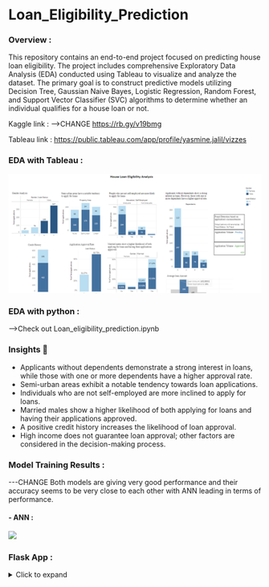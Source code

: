 # Loan_Eligibility_Prediction
### Overview :
This repository contains an end-to-end project focused on predicting house loan eligibility. The project includes comprehensive Exploratory Data Analysis (EDA) conducted using Tableau to visualize and analyze the dataset. The primary goal is to construct predictive models utilizing Decision Tree, Gaussian Naive Bayes, Logistic Regression, Random Forest, and Support Vector Classifier (SVC) algorithms to determine whether an individual qualifies for a house loan or not.

Kaggle link : -->CHANGE https://rb.gy/v19bmg

Tableau link : https://public.tableau.com/app/profile/yasmine.jalil/vizzes
  ### EDA with Tableau :

 ![](dashboard.PNG)

### EDA with python :
-->Check out Loan_eligibility_prediction.ipynb
### Insights 🔮
- Applicants without dependents demonstrate a strong interest in loans, while those with one or more dependents have a higher approval rate.
- Semi-urban areas exhibit a notable tendency towards loan applications.
- Individuals who are not self-employed are more inclined to apply for loans.
- Married males show a higher likelihood of both applying for loans and having their applications approved.
- A positive credit history increases the likelihood of loan approval.
- High income does not guarantee loan approval; other factors are considered in the decision-making process.



### Model Training Results :
---CHANGE
Both models are giving very good performance and their accuracy seems to be very close to each other with ANN leading in terms of performance. 
#### - ANN :
  
 ![](images/cr_1.PNG) 

 ### Flask App :
<details>
  <summary>Click to expand</summary>
- Form page to input users data :

 ![](images/form.PNG)
 
 - Prediction results :
   
 ![](images/2.PNG)
</details>
